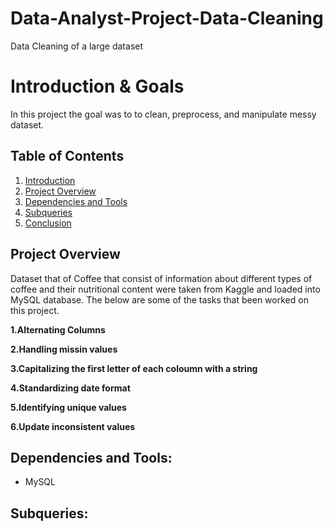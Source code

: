 # Data-Analyst-Project-Data-Cleaning
Data Cleaning of a large dataset

# Introduction & Goals
In this project the goal was to to clean, preprocess, and manipulate messy dataset.

## Table of Contents
1. [Introduction](#Introduction)
2. [Project Overview](#Project-overview)
3. [Dependencies and Tools](#Dependencies-and-tools)
4. [Subqueries](#Subqueries)
6. [Conclusion](#Conclusion)

## Project Overview
Dataset that of Coffee that consist of information about different types of coffee and their nutritional content were taken from Kaggle and loaded into MySQL database. The below are some of the tasks that been worked on this project.


**1.Alternating Columns**

**2.Handling missin values**

**3.Capitalizing the first letter of each coloumn with a string**

**4.Standardizing date format**

**5.Identifying unique values**

**6.Update inconsistent values**


## Dependencies and Tools:

- MySQL


## Subqueries:



